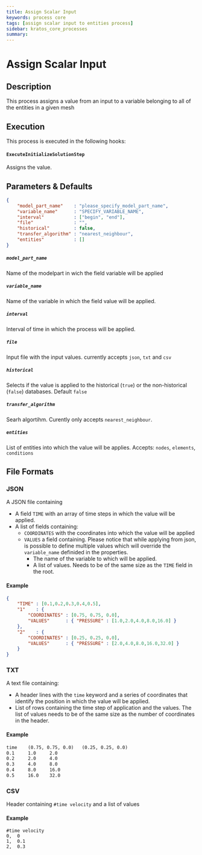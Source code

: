 ```yaml
---
title: Assign Scalar Input
keywords: process core
tags: [assign scalar input to entities process]
sidebar: kratos_core_processes
summary: 
---
```


# Assign Scalar Input

## Description

This process assigns a value from an input to a variable belonging to all of the entities in a given mesh

## Execution

This process is executed in the following hooks:

#### `ExecuteInitializeSolutionStep`

Assigns the value.

## Parameters & Defaults

```json
{
    "model_part_name"    : "please_specify_model_part_name",
    "variable_name"      : "SPECIFY_VARIABLE_NAME",
    "interval"           : ["begin", "end"],
    "file"               : "",
    "historical"         : false,
    "transfer_algorithm" : "nearest_neighbour",
    "entities"           : []
}
```

##### `model_part_name`
Name of the modelpart in wich the field variable will be applied

##### `variable_name`
Name of the variable in which the field value will be applied.

##### `interval`
Interval of time in which the process will be applied.

##### `file`
Input file with the input values. currently accepts `json`, `txt` and `csv`

##### `historical`
Selects if the value is applied to the historical (`true`) or the non-historical (`false`) databases. Default `false`

##### `transfer_algorithm`
Searh algortihm. Curently only accepts `nearest_neighbour`.

##### `entities`
List of entities into which the value will be applies. Accepts: `nodes`, `elements`, `conditions`

## File Formats

### JSON

A JSON file containing 
- A field `TIME` with an array of time steps in which the value will be applied.
- A list of fields containing:
    - `COORDINATES` with the coordinates into which the value will be applied
    - `VALUES` a field containing. Please notice that while applying from json, is possible to define multiple values which will override the `variable_name` definided in the properties.
        - The name of the variable to which will be applied.
        - A list of values. Needs to be of the same size as the `TIME` field in the root. 

#### Example

```json
{
    "TIME" : [0.1,0.2,0.3,0.4,0.5],
    "1"    : {
        "COORDINATES" : [0.75, 0.75, 0.0],
        "VALUES"      : { "PRESSURE" : [1.0,2.0,4.0,8.0,16.0] }
    },
    "2"    : {
        "COORDINATES" : [0.25, 0.25, 0.0],
        "VALUES"      : { "PRESSURE" : [2.0,4.0,8.0,16.0,32.0] }
    }
}

```

### TXT

A text file containing:
- A header lines with the `time` keyword and a series of coordinates that identify the position in which the value will be applied.
- List of rows containing the time step of application and the values. The list of values needs to be of the same size as the number of coordinates in the header.

#### Example

```txt
time 	(0.75, 0.75, 0.0) 	(0.25, 0.25, 0.0)
0.1 	1.0 	2.0
0.2 	2.0 	4.0
0.3 	4.0 	8.0
0.4 	8.0 	16.0
0.5  	16.0 	32.0
```

### CSV

Header containing `#time velocity` and a list of values

#### Example

```csv
#time velocity
0,  0
1,  0.1
2,  0.3
```
